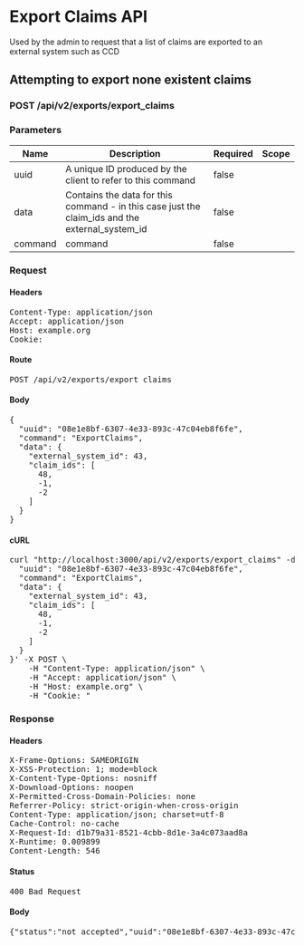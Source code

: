 # Export Claims API

Used by the admin to request that a list of claims are exported to an external system such as CCD

## Attempting to export none existent claims

### POST /api/v2/exports/export_claims

### Parameters

| Name | Description | Required | Scope |
|------|-------------|----------|-------|
| uuid | A unique ID produced by the client to refer to this command | false |  |
| data | Contains the data for this command - in this case just the claim_ids and the external_system_id | false |  |
| command |  command | false |  |

### Request

#### Headers

<pre>Content-Type: application/json
Accept: application/json
Host: example.org
Cookie: </pre>

#### Route

<pre>POST /api/v2/exports/export_claims</pre>

#### Body

<pre>{
  "uuid": "08e1e8bf-6307-4e33-893c-47c04eb8f6fe",
  "command": "ExportClaims",
  "data": {
    "external_system_id": 43,
    "claim_ids": [
      48,
      -1,
      -2
    ]
  }
}</pre>

#### cURL

<pre class="request">curl &quot;http://localhost:3000/api/v2/exports/export_claims&quot; -d &#39;{
  &quot;uuid&quot;: &quot;08e1e8bf-6307-4e33-893c-47c04eb8f6fe&quot;,
  &quot;command&quot;: &quot;ExportClaims&quot;,
  &quot;data&quot;: {
    &quot;external_system_id&quot;: 43,
    &quot;claim_ids&quot;: [
      48,
      -1,
      -2
    ]
  }
}&#39; -X POST \
	-H &quot;Content-Type: application/json&quot; \
	-H &quot;Accept: application/json&quot; \
	-H &quot;Host: example.org&quot; \
	-H &quot;Cookie: &quot;</pre>

### Response

#### Headers

<pre>X-Frame-Options: SAMEORIGIN
X-XSS-Protection: 1; mode=block
X-Content-Type-Options: nosniff
X-Download-Options: noopen
X-Permitted-Cross-Domain-Policies: none
Referrer-Policy: strict-origin-when-cross-origin
Content-Type: application/json; charset=utf-8
Cache-Control: no-cache
X-Request-Id: d1b79a31-8521-4cbb-8d1e-3a4c073aad8a
X-Runtime: 0.009899
Content-Length: 546</pre>

#### Status

<pre>400 Bad Request</pre>

#### Body

<pre>{"status":"not_accepted","uuid":"08e1e8bf-6307-4e33-893c-47c04eb8f6fe","errors":[{"status":422,"code":"claim_not_found","title":"A claim with an id of -1 was not found","detail":"A claim with an id of -1 was not found","source":"/claim_ids","command":"ExportClaims","uuid":"08e1e8bf-6307-4e33-893c-47c04eb8f6fe"},{"status":422,"code":"claim_not_found","title":"A claim with an id of -2 was not found","detail":"A claim with an id of -2 was not found","source":"/claim_ids","command":"ExportClaims","uuid":"08e1e8bf-6307-4e33-893c-47c04eb8f6fe"}]}</pre>
